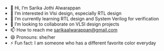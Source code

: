 - 👋 Hi, I’m Sarika Jothi Alwarappan
- 👀 I’m interested in Vlsi design, especially RTL design
- 🌱 I’m currently learning RTL design and System Verilog for verification
- 💞️ I’m looking to collaborate on VLSI design projects
- 📫 How to reach me sarikaalwarappan@gmail.com
- 😄 Pronouns: she/her
- ⚡ Fun fact: I am someone who has a different favorite color everyday

<!---
ASarika2023/ASarika2023 is a ✨ special ✨ repository because its `README.md` (this file) appears on your GitHub profile.
You can click the Preview link to take a look at your changes.
--->
